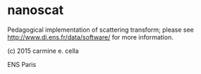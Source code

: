 # nanoscat

Pedagogical implementation of scattering transform; please see http://www.di.ens.fr/data/software/ for more information.

(c) 2015 carmine e. cella

ENS Paris
